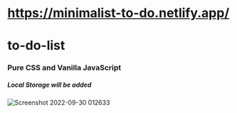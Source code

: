 # https://minimalist-to-do.netlify.app/
# to-do-list
### Pure CSS and Vanilla JavaScript
##### Local Storage will be added
 
 ![Screenshot 2022-09-30 012633](https://user-images.githubusercontent.com/57134415/193153201-9f30f5eb-057f-4e7e-8880-b13dd26d2db3.png)
